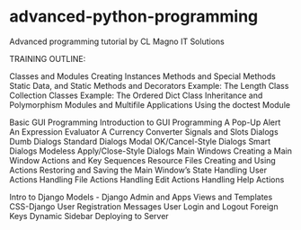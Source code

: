 # advanced-python-programming
Advanced programming tutorial by CL Magno IT Solutions

TRAINING OUTLINE:
 
Classes and Modules
Creating Instances
Methods and Special Methods
Static Data, and Static Methods and Decorators
Example: The Length Class
Collection Classes
Example: The Ordered Dict Class
Inheritance and Polymorphism
Modules and Multifile Applications
Using the doctest Module

Basic GUI Programming
Introduction to GUI Programming
A Pop-Up Alert
An Expression Evaluator
A Currency Converter
Signals and Slots
Dialogs
Dumb Dialogs
Standard Dialogs
Modal OK/Cancel-Style Dialogs
Smart Dialogs
Modeless Apply/Close-Style Dialogs
Main Windows
Creating a Main Window
Actions and Key Sequences
Resource Files
Creating and Using Actions
Restoring and Saving the Main Window’s State
Handling User Actions
Handling File Actions
Handling Edit Actions
Handling Help Actions

Intro to Django
Models - Django
Admin and Apps
Views and Templates
CSS-Django
User Registration
Messages
User Login and Logout
Foreign Keys
Dynamic Sidebar
Deploying to Server